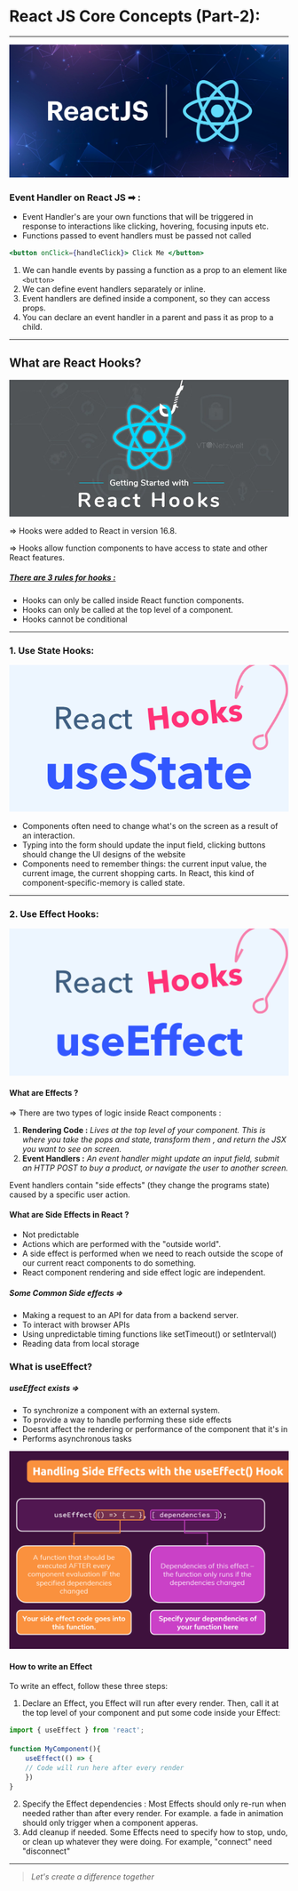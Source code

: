 # React JS Core Concepts (Part-2):
---

![](./React-banner.svg)

### Event Handler on React JS  ➡ :

- Event Handler's are your own functions that will be triggered in response to interactions like clicking, hovering, focusing inputs etc.
- Functions passed to event handlers must be passed not called

```jsx
<button onClick={handleClick}> Click Me </button>
```

1. We can handle events by passing a function as a prop to  an element like `<button>`
2. We can define event handlers separately or inline.
3. Event handlers are defined inside a component, so they can access props.
4. You can declare an event handler in a parent and pass it as prop to a child.

---

## What are React Hooks?

![](./react-hooks.jpg)

=> Hooks were added to React in version 16.8.

=> Hooks allow function components to have access to state and other React features.

##### <u>There are 3 rules for hooks :</u>

- Hooks can only be called inside React function components.
- Hooks can only be called at the top level of a component.
- Hooks cannot be conditional



---
### 1. Use State Hooks:

![](./useState-hook.png)

- Components often need to change what's on the screen as a result of an interaction.
- Typing into the form should update the input field, clicking buttons should change the UI designs of the website
- Components need to remember things: the current input value, the current image, the current shopping carts. In React, this kind of component-specific-memory is called state.


---

### 2. Use Effect Hooks: 

![](./useEffect-hook.png)

#### What are Effects ?

=> There are two types of logic inside React components :

1. __Rendering Code :__ *Lives at the top level of your component. This is where you take the pops and state, transform them , and return the JSX you want to see on screen.*
2. __Event Handlers :__ *An event handler might update an input field, submit an HTTP POST to buy a product, or navigate the user to another screen.*

Event handlers contain "side effects" (they change the programs state) caused by a specific user action. 

#### What are Side Effects in React ? 

- Not predictable 
- Actions which are performed with the "outside world".
- A side effect is performed when we need to reach outside the scope of our current react components to do something.
- React component rendering and side effect logic are independent.

##### Some Common Side effects =>

- Making a request to an API for data from a backend server.
- To interact with browser APIs
- Using unpredictable timing functions like setTimeout() or setInterval()
- Reading data from local storage


### What is useEffect? 


##### **useEffect exists =>** 

- To synchronize a component with an external system.
- To provide a way to handle performing these side effects
- Doesnt affect the rendering or performance of the component that it's in
- Performs asynchronous tasks

![](./image-3.png)

#### How to write an Effect

To write an effect, follow these three steps: 

1)  Declare an Effect, you Effect will run after every render.  Then, call it at the top level of your component and put some code inside your Effect:
```jsx
import { useEffect } from 'react';

function MyComponent(){
	useEffect(() => {
	// Code will run here after every render
	})
}
```

2) Specify the Effect dependencies : Most Effects should only re-run when needed rather than after every render. For example. a fade in animation should only trigger when a component apperas.
3) Add cleanup if needed. Some Effects need to specify how to stop, undo, or clean up whatever they were doing. For example, "connect" need "disconnect"











---

> _Let's create a difference together_